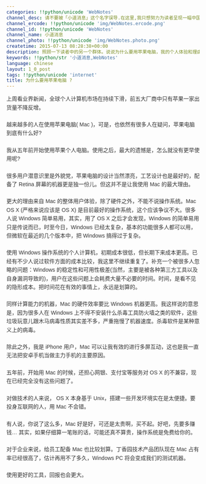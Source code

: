 ```yaml
---
categories: !!python/unicode 'WebNotes'
channel_desc: 请不要被「小道消息」这个名字误导.在这里,我只想努力为读者呈现一幅中国互联网的清明上河图.
channel_ercode: !!python/unicode 'img/WebNotes.ercode.png'
channel_id: !!python/unicode 'WebNotes'
channel_name: 小道消息
channel_photo: !!python/unicode 'img/WebNotes.photo.png'
createtime: 2015-07-13 08:28:38+00:00
description: 照顾一下读者中的另一个群体。说说为什么要用苹果电脑，我的个人体验和理由是这样的。
keywords: !!python/str '小道消息,WebNotes'
language: chinese
layout: 1_0_post
tags: !!python/unicode 'internet'
title: 为什么要用苹果电脑 ?
---
```

<div class="rich_media_content" id="js_content">
<p style="font-family: Avenir, sans-serif; line-height: 1.6em; border: 0px; margin-top: 2px; margin-bottom: 22px; padding: 0px; outline: 0px; color: rgb(51, 51, 51); white-space: normal;">
         上周看业界新闻，全球个人计算机市场在持续下滑，前五大厂商中只有苹果一家出货量不降反增。
        </p>
<p style="font-family: Avenir, sans-serif; line-height: 1.6em; border: 0px; margin-top: 2px; margin-bottom: 22px; padding: 0px; outline: 0px; color: rgb(51, 51, 51); white-space: normal;">
         越来越多的人在使用苹果电脑( Mac )，可是，也依然有很多人在疑问，苹果电脑到底有什么好?
        </p>
<p style="font-family: Avenir, sans-serif; line-height: 1.6em; border: 0px; margin-top: 2px; margin-bottom: 22px; padding: 0px; outline: 0px; color: rgb(51, 51, 51); white-space: normal;">
         我从五年前开始使用苹果个人电脑。使用之后，最大的遗憾是，怎么就没有更早使用呢?
        </p>
<p style="font-family: Avenir, sans-serif; line-height: 1.6em; border: 0px; margin-top: 2px; margin-bottom: 22px; padding: 0px; outline: 0px; color: rgb(51, 51, 51); white-space: normal;">
         很多用户潜意识里是外貌党，苹果电脑的设计当然漂亮，工艺设计也是最好的，配备了 Retina 屏幕的机器更是独一份儿。但这并不是让我使用 Mac 的最大理由。
        </p>
<p style="font-family: Avenir, sans-serif; line-height: 1.6em; border: 0px; margin-top: 2px; margin-bottom: 22px; padding: 0px; outline: 0px; color: rgb(51, 51, 51); white-space: normal;">
         更大的理由来自 Mac 的整体用户体验，除了硬件之外，不能不说操作系统。Mac OS X (严格来说应该是 OS X) 是目前最好的操作系统，这个应该争议不大。很多人说 Windows 简单易用，其实，用了 OS X 之后才会发现，Windows 的简单易用只是传说而已，时至今日，Windows 已经太复杂，基本的功能很多人都可以用，但微软在最近的几个版本中，把 Windows 搞得过于复杂。
        </p>
<p style="font-family: Avenir, sans-serif; line-height: 1.6em; border: 0px; margin-top: 2px; margin-bottom: 22px; padding: 0px; outline: 0px; color: rgb(51, 51, 51); white-space: normal;">
         使用 Windows 操作系统的个人计算机，初期成本很低，但长期下来成本更高。已经有不少人说过软件方面的成本比较，我这里不继续重复了。补充一个被很多人忽略的问题：Windows 的稳定性和可用性极差(当然，主要是被各种第三方工具以及自身漏洞导致的)，用户在这些问题上会耗费大量不必要的时间。时间，是看不见的隐形成本。把时间花在有效的事情上，永远是划算的。
        </p>
<p style="font-family: Avenir, sans-serif; line-height: 1.6em; border: 0px; margin-top: 2px; margin-bottom: 22px; padding: 0px; outline: 0px; color: rgb(51, 51, 51); white-space: normal;">
         同样计算能力的机器，Mac 的硬件效率要比 Windows 机器更高。我这样说的意思是，因为很多人在 Windows 上不得不安装什么杀毒工具防火墙之类的软件，这些垃圾玩意儿跟木马病毒性质其实差不多，严重拖慢了机器速度。杀毒软件是某种意义上的病毒。
        </p>
<p style="font-family: Avenir, sans-serif; line-height: 1.6em; border: 0px; margin-top: 2px; margin-bottom: 22px; padding: 0px; outline: 0px; color: rgb(51, 51, 51); white-space: normal;">
         除此之外，我是 iPhone 用户，Mac 可以让我有效的进行多屏互动，这也是我一直无法把安卓手机当做主力手机的主要原因。
        </p>
<p style="font-family: Avenir, sans-serif; line-height: 1.6em; border: 0px; margin-top: 2px; margin-bottom: 22px; padding: 0px; outline: 0px; color: rgb(51, 51, 51); white-space: normal;">
         五年前，开始用 Mac 的时候，还担心网银、支付宝等服务对 OS X 的不兼容，现在已经完全没有这些问题了。
        </p>
<p style="font-family: Avenir, sans-serif; line-height: 1.6em; border: 0px; margin-top: 2px; margin-bottom: 22px; padding: 0px; outline: 0px; color: rgb(51, 51, 51); white-space: normal;">
         对做技术的人来说， OS X 本身基于 Unix，搭建一些开发环境实在是太便捷。要投身互联网的人，用 Mac 不会错。
        </p>
<p style="font-family: Avenir, sans-serif; line-height: 1.6em; border: 0px; margin-top: 2px; margin-bottom: 22px; padding: 0px; outline: 0px; color: rgb(51, 51, 51); white-space: normal;">
         有人说，你说了这么多，Mac 好是好，可还是太贵啊，买不起。好吧，先要多赚钱… 其实，如果仔细算一笔账的话，可能还真不算贵，操作系统是免费给你的。
        </p>
<p style="font-family: Avenir, sans-serif; line-height: 1.6em; border: 0px; margin-top: 2px; margin-bottom: 22px; padding: 0px; outline: 0px; color: rgb(51, 51, 51); white-space: normal;">
         对于企业来说，给员工配备 Mac 也比较划算。丁香园技术产品团队现在 Mac 占有率已经很高了，估计再用不了多久，Windows PC 将会变成我们的测试机器。
        </p>
<p style="font-family: Avenir, sans-serif; line-height: 1.6em; border: 0px; margin-top: 2px; margin-bottom: 22px; padding: 0px; outline: 0px; color: rgb(51, 51, 51); white-space: normal;">
         使用更好的工具，回报也会更大。
        </p>
<p>
<span class="vote_area">
<iframe allowfullscreen="" class="vote_iframe js_editor_vote_card" data-display-src="/cgi-bin/readtemplate?t=vote/vote-new_tmpl&amp;__biz=MjM5ODIyMTE0MA==&amp;supervoteid=1002677&amp;token=111768198&amp;lang=zh_CN" data-display-style="height: 199px;" data-src="/mp/newappmsgvote?action=show&amp;__biz=MjM5ODIyMTE0MA==&amp;supervoteid=1002677#wechat_redirect" data-supervoteid="1002677" frameborder="0" scrolling="no">
</iframe>
<span class="vote_box skin_help po_left">
</span>
<span class="vote_box skin_help po_right">
</span>
</span>
</p>
</div>